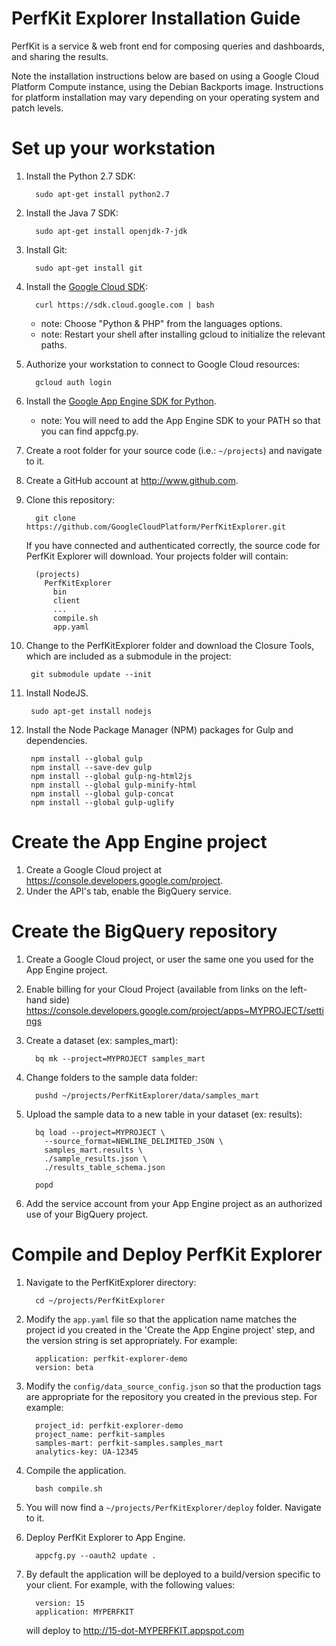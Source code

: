 PerfKit Explorer Installation Guide
===================================
PerfKit is a service & web front end for composing queries and dashboards, and sharing the results.

Note the installation instructions below are based on using a Google Cloud Platform Compute instance, using the
Debian Backports image. Instructions for platform installation may vary depending on your operating system and
patch levels.

Set up your workstation
=======================

1. Install the Python 2.7 SDK:

         sudo apt-get install python2.7

2. Install the Java 7 SDK:

         sudo apt-get install openjdk-7-jdk

3. Install Git:

         sudo apt-get install git

4. Install the [Google Cloud SDK](https://developers.google.com/cloud/sdk/):

         curl https://sdk.cloud.google.com | bash

   * note: Choose "Python & PHP" from the languages options.
   * note: Restart your shell after installing gcloud to initialize the relevant paths.

5. Authorize your workstation to connect to Google Cloud resources:

         gcloud auth login

6. Install the [Google App Engine SDK for Python](https://cloud.google.com/appengine/downloads).

   * note: You will need to add the App Engine SDK to your PATH so that you can find appcfg.py.

7. Create a root folder for your source code (i.e.: `~/projects`) and navigate to it.

8. Create a GitHub account at http://www.github.com.

9. Clone this repository:

         git clone https://github.com/GoogleCloudPlatform/PerfKitExplorer.git

   If you have connected and authenticated correctly, the source code for
   PerfKit Explorer will download.
   Your projects folder will contain:

         (projects)
           PerfKitExplorer
             bin
             client
             ...
             compile.sh
             app.yaml

10. Change to the PerfKitExplorer folder and download the Closure Tools, which
    are included as a submodule in the project:

         git submodule update --init

11. Install NodeJS.

         sudo apt-get install nodejs

12. Install the Node Package Manager (NPM) packages for Gulp and dependencies.

         npm install --global gulp
         npm install --save-dev gulp
         npm install --global gulp-ng-html2js
         npm install --global gulp-minify-html
         npm install --global gulp-concat
         npm install --global gulp-uglify


Create the App Engine project
=============================
1. Create a Google Cloud project at https://console.developers.google.com/project.
2. Under the API's tab, enable the BigQuery service.

Create the BigQuery repository
==============================
1. Create a Google Cloud project, or user the same one you used for the App
   Engine project.

2. Enable billing for your Cloud Project (available from links on the left-hand side)
   https://console.developers.google.com/project/apps~MYPROJECT/settings

3. Create a dataset (ex: samples_mart):

         bq mk --project=MYPROJECT samples_mart

4. Change folders to the sample data folder:

         pushd ~/projects/PerfKitExplorer/data/samples_mart

5. Upload the sample data to a new table in your dataset (ex: results):

         bq load --project=MYPROJECT \
           --source_format=NEWLINE_DELIMITED_JSON \
           samples_mart.results \
           ./sample_results.json \
           ./results_table_schema.json

         popd

6. Add the service account from your App Engine project as an authorized use of your BigQuery project.

Compile and Deploy PerfKit Explorer
===================================
1. Navigate to the PerfKitExplorer directory:

         cd ~/projects/PerfKitExplorer

2. Modify the `app.yaml` file so that the application name matches the project id you created in
   the 'Create the App Engine project' step, and the version string is set appropriately. For example:

         application: perfkit-explorer-demo
         version: beta

3. Modify the `config/data_source_config.json` so that the production tags are
   appropriate for the repository you created in the previous step. For example:

         project_id: perfkit-explorer-demo
         project_name: perfkit-samples
         samples-mart: perfkit-samples.samples_mart
         analytics-key: UA-12345

4. Compile the application.

         bash compile.sh

5. You will now find a `~/projects/PerfKitExplorer/deploy` folder. Navigate to it.

6. Deploy PerfKit Explorer to App Engine.

         appcfg.py --oauth2 update .

7. By default the application will be deployed to a build/version specific to
   your client. For example, with the following values:

         version: 15
         application: MYPERFKIT

    will deploy to http://15-dot-MYPERFKIT.appspot.com
